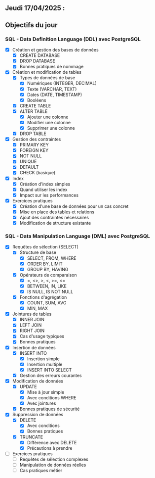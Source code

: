 ## Jeudi 17/04/2025 :

## Objectifs du jour

### SQL - Data Definition Language (DDL) avec PostgreSQL

- [X] Création et gestion des bases de données
  - [X] CREATE DATABASE
  - [X] DROP DATABASE
  - [X] Bonnes pratiques de nommage

- [X] Création et modification de tables
  - [X] Types de données de base
    - [X] Numériques (INTEGER, DECIMAL)
    - [X] Texte (VARCHAR, TEXT)
    - [X] Dates (DATE, TIMESTAMP)
    - [X] Booléens
  - [X] CREATE TABLE
  - [X] ALTER TABLE
    - [X] Ajouter une colonne
    - [X] Modifier une colonne
    - [X] Supprimer une colonne
  - [X] DROP TABLE

- [X] Gestion des contraintes
  - [X] PRIMARY KEY
  - [X] FOREIGN KEY
  - [X] NOT NULL
  - [X] UNIQUE
  - [X] DEFAULT
  - [X] CHECK (basique)

- [X] Index
  - [X] Création d'index simples
  - [X] Quand utiliser les index
  - [X] Impact sur les performances

- [X] Exercices pratiques
  - [X] Création d'une base de données pour un cas concret
  - [X] Mise en place des tables et relations
  - [X] Ajout des contraintes nécessaires
  - [X] Modification de structure existante

### SQL - Data Manipulation Language (DML) avec PostgreSQL

- [X] Requêtes de sélection (SELECT)
  - [X] Structure de base
    - [X] SELECT, FROM, WHERE
    - [X] ORDER BY, LIMIT
    - [X] GROUP BY, HAVING
  - [X] Opérateurs de comparaison
    - [X] =, <>, >, <, >=, <=
    - [X] BETWEEN, IN, LIKE
    - [X] IS NULL, IS NOT NULL
  - [X] Fonctions d'agrégation
    - [X] COUNT, SUM, AVG
    - [X] MIN, MAX

- [X] Jointures de tables
  - [X] INNER JOIN
  - [X] LEFT JOIN
  - [X] RIGHT JOIN
  - [X] Cas d'usage typiques
  - [X] Bonnes pratiques

- [X] Insertion de données
  - [X] INSERT INTO
    - [X] Insertion simple
    - [X] Insertion multiple
    - [X] INSERT INTO SELECT
  - [X] Gestion des erreurs courantes

- [X] Modification de données
  - [X] UPDATE
    - [X] Mise à jour simple
    - [X] Avec conditions WHERE
    - [X] Avec jointures
  - [X] Bonnes pratiques de sécurité

- [X] Suppression de données
  - [X] DELETE
    - [X] Avec conditions
    - [X] Bonnes pratiques
  - [X] TRUNCATE
    - [X] Différence avec DELETE
    - [X] Précautions à prendre

- [ ] Exercices pratiques
  - [ ] Requêtes de sélection complexes
  - [ ] Manipulation de données réelles
  - [ ] Cas pratiques métier
